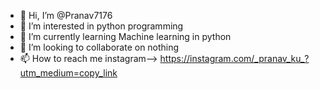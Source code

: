 - 👋 Hi, I’m @Pranav7176
- 👀 I’m interested in python programming
- 🌱 I’m currently learning Machine learning in python
- 💞️ I’m looking to collaborate on nothing
- 📫 How to reach me instagram--> https://instagram.com/_pranav_ku_?utm_medium=copy_link

<!---
Pranav7176/Pranav7176 is a ✨ special ✨ repository because its `README.md` (this file) appears on your GitHub profile.
You can click the Preview link to take a look at your changes.
--->
